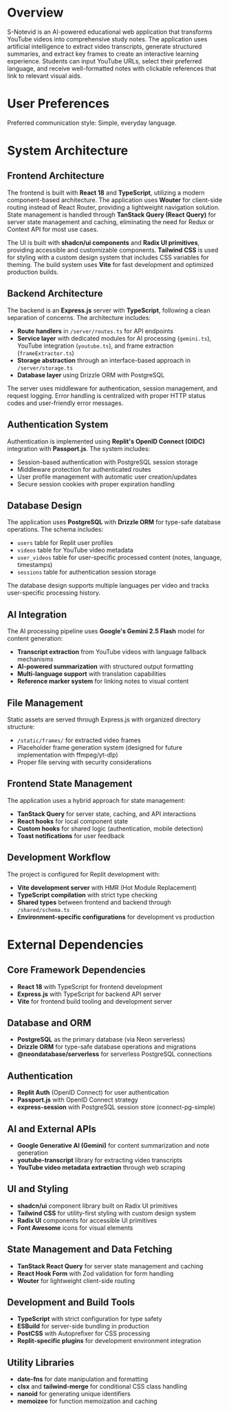 # Overview

S-Notevid is an AI-powered educational web application that transforms YouTube videos into comprehensive study notes. The application uses artificial intelligence to extract video transcripts, generate structured summaries, and extract key frames to create an interactive learning experience. Students can input YouTube URLs, select their preferred language, and receive well-formatted notes with clickable references that link to relevant visual aids.

# User Preferences

Preferred communication style: Simple, everyday language.

# System Architecture

## Frontend Architecture
The frontend is built with **React 18** and **TypeScript**, utilizing a modern component-based architecture. The application uses **Wouter** for client-side routing instead of React Router, providing a lightweight navigation solution. State management is handled through **TanStack Query (React Query)** for server state management and caching, eliminating the need for Redux or Context API for most use cases.

The UI is built with **shadcn/ui components** and **Radix UI primitives**, providing accessible and customizable components. **Tailwind CSS** is used for styling with a custom design system that includes CSS variables for theming. The build system uses **Vite** for fast development and optimized production builds.

## Backend Architecture
The backend is an **Express.js** server with **TypeScript**, following a clean separation of concerns. The architecture includes:

- **Route handlers** in `/server/routes.ts` for API endpoints
- **Service layer** with dedicated modules for AI processing (`gemini.ts`), YouTube integration (`youtube.ts`), and frame extraction (`frameExtractor.ts`)
- **Storage abstraction** through an interface-based approach in `/server/storage.ts`
- **Database layer** using Drizzle ORM with PostgreSQL

The server uses middleware for authentication, session management, and request logging. Error handling is centralized with proper HTTP status codes and user-friendly error messages.

## Authentication System
Authentication is implemented using **Replit's OpenID Connect (OIDC)** integration with **Passport.js**. The system includes:

- Session-based authentication with PostgreSQL session storage
- Middleware protection for authenticated routes
- User profile management with automatic user creation/updates
- Secure session cookies with proper expiration handling

## Database Design
The application uses **PostgreSQL** with **Drizzle ORM** for type-safe database operations. The schema includes:

- `users` table for Replit user profiles
- `videos` table for YouTube video metadata
- `user_videos` table for user-specific processed content (notes, language, timestamps)
- `sessions` table for authentication session storage

The database design supports multiple languages per video and tracks user-specific processing history.

## AI Integration
The AI processing pipeline uses **Google's Gemini 2.5 Flash** model for content generation:

- **Transcript extraction** from YouTube videos with language fallback mechanisms
- **AI-powered summarization** with structured output formatting
- **Multi-language support** with translation capabilities
- **Reference marker system** for linking notes to visual content

## File Management
Static assets are served through Express.js with organized directory structure:
- `/static/frames/` for extracted video frames
- Placeholder frame generation system (designed for future implementation with ffmpeg/yt-dlp)
- Proper file serving with security considerations

## Frontend State Management
The application uses a hybrid approach for state management:
- **TanStack Query** for server state, caching, and API interactions
- **React hooks** for local component state
- **Custom hooks** for shared logic (authentication, mobile detection)
- **Toast notifications** for user feedback

## Development Workflow
The project is configured for Replit development with:
- **Vite development server** with HMR (Hot Module Replacement)
- **TypeScript compilation** with strict type checking
- **Shared types** between frontend and backend through `/shared/schema.ts`
- **Environment-specific configurations** for development vs production

# External Dependencies

## Core Framework Dependencies
- **React 18** with TypeScript for frontend development
- **Express.js** with TypeScript for backend API server
- **Vite** for frontend build tooling and development server

## Database and ORM
- **PostgreSQL** as the primary database (via Neon serverless)
- **Drizzle ORM** for type-safe database operations and migrations
- **@neondatabase/serverless** for serverless PostgreSQL connections

## Authentication
- **Replit Auth** (OpenID Connect) for user authentication
- **Passport.js** with OpenID Connect strategy
- **express-session** with PostgreSQL session store (connect-pg-simple)

## AI and External APIs
- **Google Generative AI (Gemini)** for content summarization and note generation
- **youtube-transcript** library for extracting video transcripts
- **YouTube video metadata extraction** through web scraping

## UI and Styling
- **shadcn/ui** component library built on Radix UI primitives
- **Tailwind CSS** for utility-first styling with custom design system
- **Radix UI** components for accessible UI primitives
- **Font Awesome** icons for visual elements

## State Management and Data Fetching
- **TanStack React Query** for server state management and caching
- **React Hook Form** with Zod validation for form handling
- **Wouter** for lightweight client-side routing

## Development and Build Tools
- **TypeScript** with strict configuration for type safety
- **ESBuild** for server-side bundling in production
- **PostCSS** with Autoprefixer for CSS processing
- **Replit-specific plugins** for development environment integration

## Utility Libraries
- **date-fns** for date manipulation and formatting
- **clsx** and **tailwind-merge** for conditional CSS class handling
- **nanoid** for generating unique identifiers
- **memoizee** for function memoization and caching